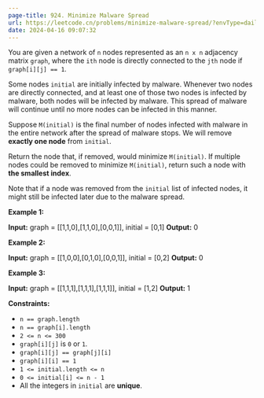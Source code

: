 ```yaml
---
page-title: 924. Minimize Malware Spread
url: https://leetcode.cn/problems/minimize-malware-spread/?envType=daily-question&envId=2024-04-16
date: 2024-04-16 09:07:32
---
```

You are given a network of `n` nodes represented as an `n x n` adjacency matrix `graph`, where the `ith` node is directly connected to the `jth` node if `graph[i][j] == 1`.

Some nodes `initial` are initially infected by malware. Whenever two nodes are directly connected, and at least one of those two nodes is infected by malware, both nodes will be infected by malware. This spread of malware will continue until no more nodes can be infected in this manner.

Suppose `M(initial)` is the final number of nodes infected with malware in the entire network after the spread of malware stops. We will remove **exactly one node** from `initial`.

Return the node that, if removed, would minimize `M(initial)`. If multiple nodes could be removed to minimize `M(initial)`, return such a node with **the smallest index**.

Note that if a node was removed from the `initial` list of infected nodes, it might still be infected later due to the malware spread.

**Example 1:**

**Input:** graph = \[\[1,1,0\],\[1,1,0\],\[0,0,1\]\], initial = \[0,1\]
**Output:** 0

**Example 2:**

**Input:** graph = \[\[1,0,0\],\[0,1,0\],\[0,0,1\]\], initial = \[0,2\]
**Output:** 0

**Example 3:**

**Input:** graph = \[\[1,1,1\],\[1,1,1\],\[1,1,1\]\], initial = \[1,2\]
**Output:** 1

**Constraints:**

-   `n == graph.length`
-   `n == graph[i].length`
-   `2 <= n <= 300`
-   `graph[i][j]` is `0` or `1`.
-   `graph[i][j] == graph[j][i]`
-   `graph[i][i] == 1`
-   `1 <= initial.length <= n`
-   `0 <= initial[i] <= n - 1`
-   All the integers in `initial` are **unique**.